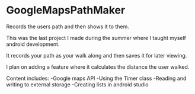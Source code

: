 # GoogleMapsPathMaker
Records the users path and then shows it to them.

This was the last project I made during the summer where I taught myself android development. 

It records your path as your walk along and then saves it for later viewing. 

I plan on adding a feature where it calculates the distance the user walked. 

Content includes: 
-Google maps API
-Using the Timer class
-Reading and writing to external storage 
-Creating lists in android studio 
